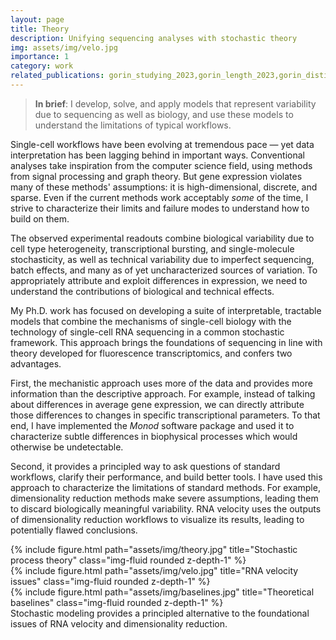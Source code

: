 ```yaml
---
layout: page
title: Theory 
description: Unifying sequencing analyses with stochastic theory
img: assets/img/velo.jpg
importance: 1
category: work
related_publications: gorin_studying_2023,gorin_length_2023,gorin_distinguishing_2023,gorin_transient_2023,gorin_new_2024,gorin_rna_2022
---
```


> **In brief**: I develop, solve, and apply models that represent variability due to sequencing as well as biology, and use these models to understand the limitations of typical workflows.

Single-cell workflows have been evolving at tremendous pace — yet data interpretation has been lagging behind in important ways. Conventional analyses take inspiration from the computer science field, using methods from signal processing and graph theory. But gene expression violates many of these methods' assumptions: it is high-dimensional, discrete, and sparse. Even if the current methods work acceptably _some_ of the time, I strive to characterize their limits and failure modes to understand how to build on them.

The observed experimental readouts combine biological variability due to cell type heterogeneity, transcriptional bursting, and single-molecule stochasticity, as well as technical variability due to imperfect sequencing, batch effects, and many as of yet uncharacterized sources of variation. To appropriately attribute and exploit differences in expression, we need to understand the contributions of biological and technical effects.

My Ph.D. work has focused on developing a suite of interpretable, tractable models that combine the mechanisms of single-cell biology with the technology of single-cell RNA sequencing in a common stochastic framework. This approach brings the foundations of sequencing in line with theory developed for fluorescence transcriptomics, and confers two advantages.

First, the mechanistic approach uses more of the data and provides more information than the descriptive approach. For example, instead of talking about differences in average gene expression, we can directly attribute those differences to changes in specific transcriptional parameters. To that end, I have implemented the *Monod* software package and used it to characterize subtle differences in biophysical processes which would otherwise be undetectable.

Second, it provides a principled way to ask questions of standard workflows, clarify their performance, and build better tools. I have used this approach to characterize the limitations of standard methods. For example, dimensionality reduction methods make severe assumptions, leading them to discard biologically meaningful variability. RNA velocity uses the outputs of dimensionality reduction workflows to visualize its results, leading to potentially flawed conclusions.


<div class="row">
    <div class="col-sm mt-3 mt-md-0">
        {% include figure.html path="assets/img/theory.jpg" title="Stochastic process theory" class="img-fluid rounded z-depth-1" %}
    </div>
    <div class="col-sm mt-3 mt-md-0">
        {% include figure.html path="assets/img/velo.jpg" title="RNA velocity issues" class="img-fluid rounded z-depth-1" %}
    </div>
    <div class="col-sm mt-3 mt-md-0">
        {% include figure.html path="assets/img/baselines.jpg" title="Theoretical baselines" class="img-fluid rounded z-depth-1" %}
    </div>
</div>
<div class="caption">
    Stochastic modeling provides a principled alternative to the foundational issues of RNA velocity and dimensionality reduction.
</div>



